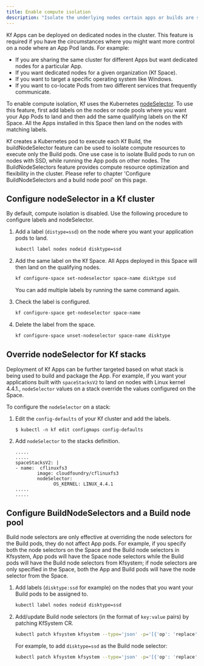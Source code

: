 ```yaml
---
title: Enable compute isolation
description: "Isolate the underlying nodes certain apps or builds are scheuled onto."
---
```


Kf Apps can be deployed on dedicated nodes in the cluster.
This feature is required if you have the circumstances where you might want more
control on a node where an App Pod lands. For example:

* If you are sharing the same cluster for different Apps but want dedicated
  nodes for a particular App.
* If you want dedicated nodes for a given organization (Kf Space).
* If you want to target a specific operating system like Windows.
* If you want to co-locate Pods from two different services that frequently
  communicate.

To enable compute isolation, Kf uses the Kubernetes [nodeSelector](https://kubernetes.io/docs/concepts/scheduling-eviction/assign-pod-node). To
use this feature, first add labels on the nodes or node pools where you want
your App Pods to land and then add the same qualifying labels on the Kf Space.
All the Apps installed in this Space then land on the nodes with matching labels.

Kf creates a Kubernetes pod to execute each Kf Build, the buildNodeSelector feature can be used to isolate compute resources to execute only the Build pods. One use case is to isolate Build pods to run on nodes with SSD, while running the App pods on other nodes. The BuildNodeSelectors feature provides compute resource optimization and flexibility in the cluster. Please refer to chapter 'Configure BuildNodeSelectors and a build node pool' on this page.

## Configure nodeSelector in a Kf cluster

By default, compute isolation is disabled. Use the following procedure
to configure labels and nodeSelector.

1. Add a label (`distype=ssd`) on the node where you want your application pods to
   land.

   ```sh
   kubectl label nodes nodeid disktype=ssd
   ```
1. Add the same label on the Kf Space. All Apps deployed in this Space
   will then land on the qualifying nodes.

   ```sh
   kf configure-space set-nodeselector space-name disktype ssd
   ```

   You can add multiple labels by running the same command again.

1. Check the label is configured.

   ```sh
   kf configure-space get-nodeselector space-name
   ```

1. Delete the label from the space.

   ```sh
   kf configure-space unset-nodeselector space-name disktype
   ```

## Override nodeSelector for Kf stacks

Deployment of Kf Apps can be further targeted based
on what stack is being used to build and package the App. For
example, if you want your applications built with `spaceStacksV2` to land on
nodes with Linux kernel 4.4.1., `nodeSelector` values on a stack override the
values configured on the Space.

To configure the `nodeSelector` on a stack:

1. Edit the `config-defaults` of your Kf cluster and add the labels.

   ```none
   $ kubectl -n kf edit configmaps config-defaults
   ```

1. Add `nodeSelector` to the stacks definition.

   ```none
   .....
   .....
   spaceStacksV2: |
   - name:  cflinuxfs3
           image: cloudfoundry/cflinuxfs3
           nodeSelector:
                 OS_KERNEL: LINUX_4.4.1 
   .....
   .....
   ```

## Configure BuildNodeSelectors and a Build node pool

Build node selectors are only effective at overriding the node selectors for the Build pods, they do not affect App pods. For example, if you specify both the node selectors on the Space and the Build node selectors in Kfsystem, App pods will have the Space node selectors while the Build pods will have the Build node selectors from Kfsystem; if node selectors are only specified in the Space, both the App and Build pods will have the node selector from the Space.

1. Add labels (`disktype:ssd` for example) on the nodes that you want your Build pods to be assigned to.

   ```sh
   kubectl label nodes nodeid disktype=ssd
   ```

2. Add/update Build node selectors (in the format of `key:value` pairs) by patching KfSystem CR.

   ```sh
   kubectl patch kfsystem kfsystem --type='json' -p='[{'op': 'replace', 'path': '/spec/kf/config/buildNodeSelectors', 'value': {<key>:<value>}}]'
   ```

   For example, to add `disktype=ssd` as the Build node selector:

   ```sh
   kubectl patch kfsystem kfsystem --type='json' -p='[{'op': 'replace', 'path': '/spec/kf/config/buildNodeSelectors', 'value': {"disktype":"ssd"}}]'
   ```

